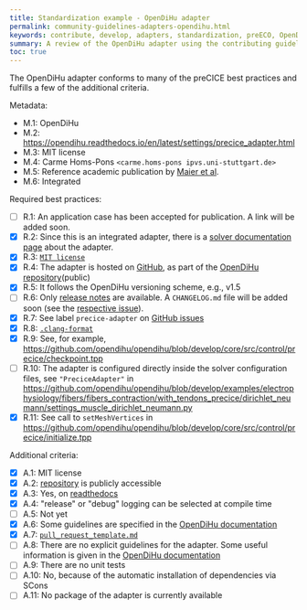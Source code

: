 ```yaml
---
title: Standardization example - OpenDiHu adapter
permalink: community-guidelines-adapters-opendihu.html
keywords: contribute, develop, adapters, standardization, preECO, OpenDiHu
summary: A review of the OpenDiHu adapter using the contributing guidelines. This is a work-in-progress that will eventually be moved.
toc: true
---
```


The OpenDiHu adapter conforms to many of the preCICE best practices and fulfills a few of the additional criteria. 

Metadata:

- M.1: OpenDiHu
- M.2: https://opendihu.readthedocs.io/en/latest/settings/precice_adapter.html
- M.3: MIT license
- M.4: Carme Homs-Pons `<carme.homs-pons ipvs.uni-stuttgart.de>`
- M.5: Reference academic publication by [Maier et al](https://www.sciencedirect.com/science/article/pii/S187775032400084X?via%3Dihub).
- M.6: Integrated

Required best practices:

- [ ] R.1: An application case has been accepted for publication. A link will be added soon. 
- [x] R.2: Since this is an integrated adapter, there is a [solver documentation page](https://opendihu.readthedocs.io/en/latest/settings/precice_adapter.html) about the adapter.
- [x] R.3: [`MIT license`](https://github.com/opendihu/opendihu/blob/develop/LICENSE)
- [x] R.4: The adapter is hosted on [GitHub](https://github.com/opendihu/opendihu/tree/develop/core/src/control/precice), as part of the [OpenDiHu repository](https://github.com/opendihu/opendihu/tree/develop)(public)
- [x] R.5: It follows the OpenDiHu versioning scheme, e.g., v1.5
- [ ] R.6: Only [release notes](https://github.com/opendihu/opendihu/releases/tag/v1.5) are available. A `CHANGELOG.md` file will be added soon (see the [respective issue](https://github.com/opendihu/opendihu/issues/106)).
- [x] R.7: See label `precice-adapter` on [GitHub issues](https://github.com/opendihu/opendihu/issues)
- [x] R.8: [`.clang-format`](https://github.com/opendihu/opendihu/blob/develop/.clang-format)
- [x] R.9: See, for example, https://github.com/opendihu/opendihu/blob/develop/core/src/control/precice/checkpoint.tpp
- [ ] R.10: The adapter is configured directly inside the solver configuration files, see `"PreciceAdapter"` in https://github.com/opendihu/opendihu/blob/develop/examples/electrophysiology/fibers/fibers_contraction/with_tendons_precice/dirichlet_neumann/settings_muscle_dirichlet_neumann.py
- [x] R.11: See call to `setMeshVertices` in https://github.com/opendihu/opendihu/blob/develop/core/src/control/precice/initialize.tpp

Additional criteria:

- [x] A.1: MIT license
- [x] A.2: [repository](https://github.com/opendihu/opendihu/tree/develop/core/src/control/precice) is publicly accessible
- [x] A.3: Yes, on [readthedocs](https://opendihu.readthedocs.io/en/latest/settings/precice_adapter.html)
- [x] A.4: "release" or "debug" logging can be selected at compile time
- [ ] A.5: Not yet
- [x] A.6: Some guidelines are specified in the [OpenDiHu documentation](https://opendihu.readthedocs.io/en/latest/developer/conventions.html)
- [x] A.7: [`pull_request_template.md`](https://github.com/opendihu/opendihu/blob/develop/.github/pull_request_template.md)
- [ ] A.8: There are no explicit guidelines for the adapter. Some useful information is given in the [OpenDiHu documentation](https://opendihu.readthedocs.io/en/latest/developer/conventions.html)
- [ ] A.9: There are no unit tests
- [ ] A.10: No, because of the automatic installation of dependencies via SCons
- [ ] A.11: No package of the adapter is currently available

